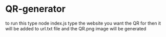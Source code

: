 # QR-generator

to run this type node index.js 
type the website you want the QR for then it will be added to url.txt file and the QR.png image will be generated
